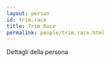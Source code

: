 ```yaml
---
layout: person
id: trim.race
title: Trim Race
permalink: people/trim.race.html
---
```


Dettagli della persona